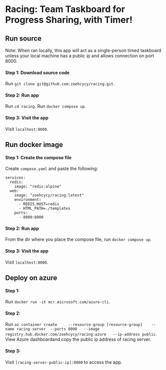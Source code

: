 # Racing: Team Taskboard for Progress Sharing, with Timer!

## Run source
Note: When ran locally, this app will act as a single-person timed taskboard unless your local machine has a public ip and allows connection on port 8000.
#### Step 1: Download source code
Run `git clone git@github.com:zoehcycy/racing.git`.
#### Step 2: Run app
Run `cd racing`.
Run `docker compose up`.
#### Step 3: Visit the app
Visit `localhost:8000`.


## Run docker image

#### Step 1: Create the compose file
Create `compose.yaml` and paste the following:
```
services:
  redis:
    image: "redis:alpine"
  web:
    image: "zoehcycy/racing:latest"
    environment:
      - REDIS_HOST=redis
      - HTML_PATH=./templates
    ports:
      - 8000:8000
```
#### Step 2: Run app
From the dir where you place the compose file, run `docker compose up`.
#### Step 3: Visit the app
Visit `localhost:8000`.


## Deploy on azure
#### Step 1:
Run `docker run -it mcr.microsoft.com/azure-cli`.
#### Step 2:
Run `az container create     --resource-group [resource-group]    --name racing-server  --ports 8000   --image registry.hub.docker.com/zoehcycy/racing:azure   --ip-address public`.
View Azure dashboardand copy the public ip address of racing server.
#### Step 3:
Visit `[racing-server-public-ip]:8000` to access the app.

